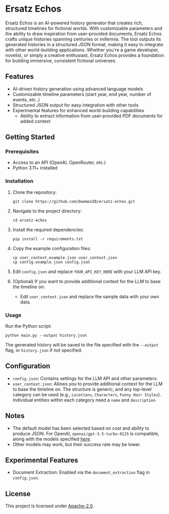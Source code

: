 # Ersatz Echos

Ersatz Echos is an AI-powered history generator that creates rich, structured timelines for fictional worlds. With customizable parameters and the ability to draw inspiration from user-provided documents, Ersatz Echos crafts unique histories spanning centuries or millennia. The tool outputs its generated histories in a structured JSON format, making it easy to integrate with other world-building applications. Whether you're a game developer, novelist, or simply a creative enthusiast, Ersatz Echos provides a foundation for building immersive, consistent fictional universes.

## Features

- AI-driven history generation using advanced language models
- Customizable timeline parameters (start year, end year, number of events, etc..)
- Structured JSON output for easy integration with other tools
- Experimental features for enhanced world-building capabilities
  - Ability to extract information from user-provided PDF documents for added context

## Getting Started

### Prerequisites

- Access to an API (OpenAI, OpenRouter, etc.)
- Python 3.11+ installed

### Installation

1. Clone the repository:
   ```
   git clone https://github.com/DaemonIB/ersatz-echos.git
   ```

2. Navigate to the project directory:
   ```
   cd ersatz-echos
   ```

3. Install the required dependencies:
   ```
   pip install -r requirements.txt
   ```

4. Copy the example configuration files:
   ```
   cp user_context.example.json user_context.json
   cp config.example.json config.json
   ```

5. Edit `config.json` and replace `YOUR_API_KEY_HERE` with your LLM API key.

6. (Optional) If you want to provide additional context for the LLM to base the timeline on:
   - Edit `user_context.json` and replace the sample data with your own data.

### Usage

Run the Python script:
```
python main.py --output history.json
```

The generated history will be saved to the file specified with the `--output` flag, or `history.json` if not specified.

## Configuration

- `config.json`: Contains settings for the LLM API and other parameters.
- `user_context.json`: Allows you to provide additional context for the LLM to base the timeline on. The structure is generic, and any top-level category can be used (e.g., `Locations`, `Characters`, `Funny Hair Styles`). Individual entities within each category need a `name` and `description`.

## Notes

- The default model has been selected based on cost and ability to produce JSON. For OpenAI, `openai/gpt-3.5-turbo-0125` is compatible, along with the models specified [here](https://platform.openai.com/docs/api-reference/chat/create#chat-create-response_format).
- Other models may work, but their success rate may be lower.

## Experimental Features

- Document Extraction: Enabled via the `document_extraction` flag in `config.json`.

## License

This project is licensed under [Apache-2.0](LICENSE).
